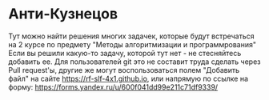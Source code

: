 # Анти-Кузнецов
Тут можно найти решения многих задачек, которые будут встречаться на 2 курсе по предмету "Методы алгоритмизации и программрования"
Если вы решили какую-то задачу, которой тут нет - не стесняйтесь добавить ее. Для пользователей git это не составит труда сделать через Pull request'ы, другие же могут воспользоваться полем "Добавить файл" на сайте https://rf-slf-4x1.github.io, или напрямую по ссылке на форму: https://forms.yandex.ru/u/600f041dd99e211c71df9339/
